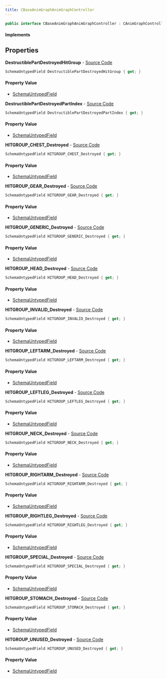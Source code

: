 ```yaml
---
title: CBaseAnimGraphAnimGraphController
---
```


```csharp
public interface CBaseAnimGraphAnimGraphController : CAnimGraphControllerBase, ISchemaClass<CAnimGraphControllerBase>, ISchemaClass<CBaseAnimGraphAnimGraphController>, ISchemaField, ISchemaClass, INativeHandle
```

#### Implements

## Properties

**DestructiblePartDestroyedHitGroup** - [Source Code](https://github.com/swiftly-solution/swiftlys2/blob/master/managed/src/SwiftlyS2.Generated/Schemas/Interfaces/CBaseAnimGraphAnimGraphController.cs#L17)

```csharp
SchemaUntypedField DestructiblePartDestroyedHitGroup { get; }
```

#### Property Value

- [SchemaUntypedField](/docs/api/shared/schemas/schemauntypedfield)

**DestructiblePartDestroyedPartIndex** - [Source Code](https://github.com/swiftly-solution/swiftlys2/blob/master/managed/src/SwiftlyS2.Generated/Schemas/Interfaces/CBaseAnimGraphAnimGraphController.cs#L20)

```csharp
SchemaUntypedField DestructiblePartDestroyedPartIndex { get; }
```

#### Property Value

- [SchemaUntypedField](/docs/api/shared/schemas/schemauntypedfield)

**HITGROUP_CHEST_Destroyed** - [Source Code](https://github.com/swiftly-solution/swiftlys2/blob/master/managed/src/SwiftlyS2.Generated/Schemas/Interfaces/CBaseAnimGraphAnimGraphController.cs#L32)

```csharp
SchemaUntypedField HITGROUP_CHEST_Destroyed { get; }
```

#### Property Value

- [SchemaUntypedField](/docs/api/shared/schemas/schemauntypedfield)

**HITGROUP_GEAR_Destroyed** - [Source Code](https://github.com/swiftly-solution/swiftlys2/blob/master/managed/src/SwiftlyS2.Generated/Schemas/Interfaces/CBaseAnimGraphAnimGraphController.cs#L56)

```csharp
SchemaUntypedField HITGROUP_GEAR_Destroyed { get; }
```

#### Property Value

- [SchemaUntypedField](/docs/api/shared/schemas/schemauntypedfield)

**HITGROUP_GENERIC_Destroyed** - [Source Code](https://github.com/swiftly-solution/swiftlys2/blob/master/managed/src/SwiftlyS2.Generated/Schemas/Interfaces/CBaseAnimGraphAnimGraphController.cs#L26)

```csharp
SchemaUntypedField HITGROUP_GENERIC_Destroyed { get; }
```

#### Property Value

- [SchemaUntypedField](/docs/api/shared/schemas/schemauntypedfield)

**HITGROUP_HEAD_Destroyed** - [Source Code](https://github.com/swiftly-solution/swiftlys2/blob/master/managed/src/SwiftlyS2.Generated/Schemas/Interfaces/CBaseAnimGraphAnimGraphController.cs#L29)

```csharp
SchemaUntypedField HITGROUP_HEAD_Destroyed { get; }
```

#### Property Value

- [SchemaUntypedField](/docs/api/shared/schemas/schemauntypedfield)

**HITGROUP_INVALID_Destroyed** - [Source Code](https://github.com/swiftly-solution/swiftlys2/blob/master/managed/src/SwiftlyS2.Generated/Schemas/Interfaces/CBaseAnimGraphAnimGraphController.cs#L23)

```csharp
SchemaUntypedField HITGROUP_INVALID_Destroyed { get; }
```

#### Property Value

- [SchemaUntypedField](/docs/api/shared/schemas/schemauntypedfield)

**HITGROUP_LEFTARM_Destroyed** - [Source Code](https://github.com/swiftly-solution/swiftlys2/blob/master/managed/src/SwiftlyS2.Generated/Schemas/Interfaces/CBaseAnimGraphAnimGraphController.cs#L38)

```csharp
SchemaUntypedField HITGROUP_LEFTARM_Destroyed { get; }
```

#### Property Value

- [SchemaUntypedField](/docs/api/shared/schemas/schemauntypedfield)

**HITGROUP_LEFTLEG_Destroyed** - [Source Code](https://github.com/swiftly-solution/swiftlys2/blob/master/managed/src/SwiftlyS2.Generated/Schemas/Interfaces/CBaseAnimGraphAnimGraphController.cs#L44)

```csharp
SchemaUntypedField HITGROUP_LEFTLEG_Destroyed { get; }
```

#### Property Value

- [SchemaUntypedField](/docs/api/shared/schemas/schemauntypedfield)

**HITGROUP_NECK_Destroyed** - [Source Code](https://github.com/swiftly-solution/swiftlys2/blob/master/managed/src/SwiftlyS2.Generated/Schemas/Interfaces/CBaseAnimGraphAnimGraphController.cs#L50)

```csharp
SchemaUntypedField HITGROUP_NECK_Destroyed { get; }
```

#### Property Value

- [SchemaUntypedField](/docs/api/shared/schemas/schemauntypedfield)

**HITGROUP_RIGHTARM_Destroyed** - [Source Code](https://github.com/swiftly-solution/swiftlys2/blob/master/managed/src/SwiftlyS2.Generated/Schemas/Interfaces/CBaseAnimGraphAnimGraphController.cs#L41)

```csharp
SchemaUntypedField HITGROUP_RIGHTARM_Destroyed { get; }
```

#### Property Value

- [SchemaUntypedField](/docs/api/shared/schemas/schemauntypedfield)

**HITGROUP_RIGHTLEG_Destroyed** - [Source Code](https://github.com/swiftly-solution/swiftlys2/blob/master/managed/src/SwiftlyS2.Generated/Schemas/Interfaces/CBaseAnimGraphAnimGraphController.cs#L47)

```csharp
SchemaUntypedField HITGROUP_RIGHTLEG_Destroyed { get; }
```

#### Property Value

- [SchemaUntypedField](/docs/api/shared/schemas/schemauntypedfield)

**HITGROUP_SPECIAL_Destroyed** - [Source Code](https://github.com/swiftly-solution/swiftlys2/blob/master/managed/src/SwiftlyS2.Generated/Schemas/Interfaces/CBaseAnimGraphAnimGraphController.cs#L59)

```csharp
SchemaUntypedField HITGROUP_SPECIAL_Destroyed { get; }
```

#### Property Value

- [SchemaUntypedField](/docs/api/shared/schemas/schemauntypedfield)

**HITGROUP_STOMACH_Destroyed** - [Source Code](https://github.com/swiftly-solution/swiftlys2/blob/master/managed/src/SwiftlyS2.Generated/Schemas/Interfaces/CBaseAnimGraphAnimGraphController.cs#L35)

```csharp
SchemaUntypedField HITGROUP_STOMACH_Destroyed { get; }
```

#### Property Value

- [SchemaUntypedField](/docs/api/shared/schemas/schemauntypedfield)

**HITGROUP_UNUSED_Destroyed** - [Source Code](https://github.com/swiftly-solution/swiftlys2/blob/master/managed/src/SwiftlyS2.Generated/Schemas/Interfaces/CBaseAnimGraphAnimGraphController.cs#L53)

```csharp
SchemaUntypedField HITGROUP_UNUSED_Destroyed { get; }
```

#### Property Value

- [SchemaUntypedField](/docs/api/shared/schemas/schemauntypedfield)

